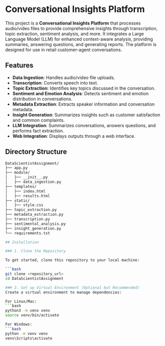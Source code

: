 # Conversational Insights Platform

This project is a **Conversational Insights Platform** that processes audio/video files to provide comprehensive insights through transcription, topic extraction, sentiment analysis, and more. It integrates a Large Language Model (LLM) for enhanced context-aware analysis, providing summaries, answering questions, and generating reports. The platform is designed for use in retail customer-agent conversations.

## Features

- **Data Ingestion**: Handles audio/video file uploads.
- **Transcription**: Converts speech into text.
- **Topic Extraction**: Identifies key topics discussed in the conversation.
- **Sentiment and Emotion Analysis**: Detects sentiment and emotion distribution in conversations.
- **Metadata Extraction**: Extracts speaker information and conversation metadata.
- **Insight Generation**: Summarizes insights such as customer satisfaction and common complaints.
- **LLM Integration**: Summarizes conversations, answers questions, and performs fact extraction.
- **Web Integration**: Displays outputs through a web interface.

## Directory Structure

```bash
DataScientistAssignment/
├── app.py
├── module/
│   ├── __init__.py
│   ├── data_ingestion.py
├── templates/
│   ├── index.html
│   ├── results.html
├── static/
│   ├── style.css
├── topic_extraction.py
├── metadata_extraction.py
├── transcription.py
├── sentimental_analysis.py
├── insight_generation.py
└── requirements.txt

## Installation

### 1. Clone the Repository

To get started, clone this repository to your local machine:

```bash
git clone <repository_url>
cd DataScientistAssignment

### 2. Set up Virtual Environment (Optional but Recommended)
Create a virtual environment to manage dependencies:

For Linux/Mac:
```bash
python3 -m venv venv
source venv/bin/activate

For Windows:
```bash
python -m venv venv
venv\Scripts\activate



